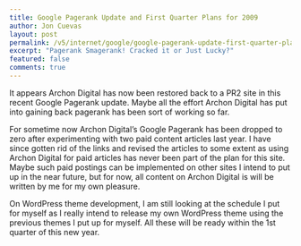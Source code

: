 ```yaml
---
title: Google Pagerank Update and First Quarter Plans for 2009
author: Jon Cuevas
layout: post
permalink: /v5/internet/google/google-pagerank-update-first-quarter-plans-for-2009/
excerpt: "Pagerank Smagerank! Cracked it or Just Lucky?"
featured: false
comments: true
---
```

It appears Archon Digital has now been restored back to a PR2 site in this recent Google Pagerank update. Maybe all the effort Archon Digital has put into gaining back pagerank has been sort of working so far.

For sometime now Archon Digital’s Google Pagerank has been dropped to zero after experimenting with two paid content articles last year. I have since gotten rid of the links and revised the articles to some extent as using Archon Digital for paid articles has never been part of the plan for this site. Maybe such paid postings can be implemented on other sites I intend to put up in the near future, but for now, all content on Archon Digital is will be written by me for my own pleasure.

On WordPress theme development, I am still looking at the schedule I put for myself as I really intend to release my own WordPress theme using the previous themes I put up for myself. All these will be ready within the 1st quarter of this new year.